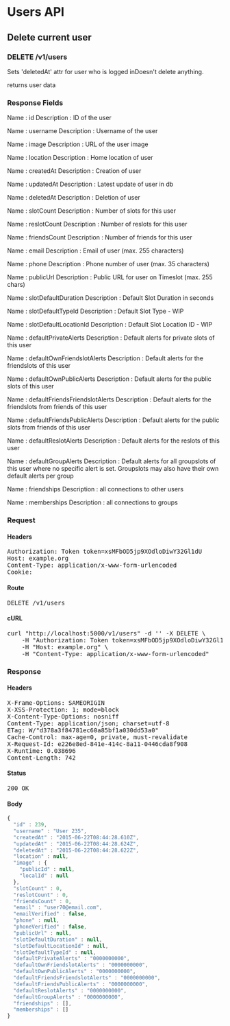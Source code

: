 # Users API

## Delete current user

### DELETE /v1/users

Sets &#39;deletedAt&#39; attr for user who is logged inDoesn&#39;t delete anything.

returns user data

### Response Fields

Name : id
Description : ID of the user

Name : username
Description : Username of the user

Name : image
Description : URL of the user image

Name : location
Description : Home location of user

Name : createdAt
Description : Creation of user

Name : updatedAt
Description : Latest update of user in db

Name : deletedAt
Description : Deletion of user

Name : slotCount
Description : Number of slots for this user

Name : reslotCount
Description : Number of reslots for this user

Name : friendsCount
Description : Number of friends for this user

Name : email
Description : Email of user (max. 255 characters)

Name : phone
Description : Phone number of user (max. 35 characters)

Name : publicUrl
Description : Public URL for user on Timeslot (max. 255 chars)

Name : slotDefaultDuration
Description : Default Slot Duration in seconds

Name : slotDefaultTypeId
Description : Default Slot Type - WIP

Name : slotDefaultLocationId
Description : Default Slot Location ID - WIP

Name : defaultPrivateAlerts
Description : Default alerts for private slots of this user

Name : defaultOwnFriendslotAlerts
Description : Default alerts for the friendslots of this user

Name : defaultOwnPublicAlerts
Description : Default alerts for the public slots of this user

Name : defaultFriendsFriendslotAlerts
Description : Default alerts for the friendslots from friends of this user

Name : defaultFriendsPublicAlerts
Description : Default alerts for the public slots from friends of this user

Name : defaultReslotAlerts
Description : Default alerts for the reslots of this user

Name : defaultGroupAlerts
Description : Default alerts for all groupslots of this user where no specific alert is set. Groupslots may also have their own default alerts per group

Name : friendships
Description : all connections to other users

Name : memberships
Description : all connections to groups

### Request

#### Headers

<pre>Authorization: Token token=xsMFbOD5jp9XOdloDiwY32Gl1dU
Host: example.org
Content-Type: application/x-www-form-urlencoded
Cookie: </pre>

#### Route

<pre>DELETE /v1/users</pre>

#### cURL

<pre class="request">curl &quot;http://localhost:5000/v1/users&quot; -d &#39;&#39; -X DELETE \
	-H &quot;Authorization: Token token=xsMFbOD5jp9XOdloDiwY32Gl1dU&quot; \
	-H &quot;Host: example.org&quot; \
	-H &quot;Content-Type: application/x-www-form-urlencoded&quot;</pre>

### Response

#### Headers

<pre>X-Frame-Options: SAMEORIGIN
X-XSS-Protection: 1; mode=block
X-Content-Type-Options: nosniff
Content-Type: application/json; charset=utf-8
ETag: W/&quot;d378a3f84781ec60a85bf1a030dd53a0&quot;
Cache-Control: max-age=0, private, must-revalidate
X-Request-Id: e226e8ed-841e-414c-8a11-0446cda8f908
X-Runtime: 0.038696
Content-Length: 742</pre>

#### Status

<pre>200 OK</pre>

#### Body

```javascript
{
  "id" : 239,
  "username" : "User 235",
  "createdAt" : "2015-06-22T08:44:28.610Z",
  "updatedAt" : "2015-06-22T08:44:28.624Z",
  "deletedAt" : "2015-06-22T08:44:28.622Z",
  "location" : null,
  "image" : {
    "publicId" : null,
    "localId" : null
  },
  "slotCount" : 0,
  "reslotCount" : 0,
  "friendsCount" : 0,
  "email" : "user70@email.com",
  "emailVerified" : false,
  "phone" : null,
  "phoneVerified" : false,
  "publicUrl" : null,
  "slotDefaultDuration" : null,
  "slotDefaultLocationId" : null,
  "slotDefaultTypeId" : null,
  "defaultPrivateAlerts" : "0000000000",
  "defaultOwnFriendslotAlerts" : "0000000000",
  "defaultOwnPublicAlerts" : "0000000000",
  "defaultFriendsFriendslotAlerts" : "0000000000",
  "defaultFriendsPublicAlerts" : "0000000000",
  "defaultReslotAlerts" : "0000000000",
  "defaultGroupAlerts" : "0000000000",
  "friendships" : [],
  "memberships" : []
}
```
